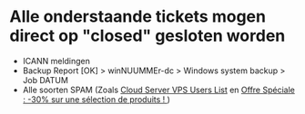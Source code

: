 <h1> Alle onderstaande tickets mogen direct op "closed" gesloten worden </h1>

* ICANN meldingen
* Backup Report [OK] > winNUUMMEr-dc > Windows system backup > Job DATUM
* Alle soorten SPAM (Zoals [Cloud Server VPS Users List](https://cerberus.office.xl-is.net/index.php/profiles/ticket/JNZ-46261-571) en [Offre Spéciale : -30% sur une sélection de produits ! ](https://cerberus.office.xl-is.net/index.php/profiles/ticket/UNX-98785-275))